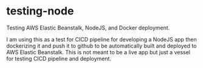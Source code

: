 # testing-node
Testing AWS Elastic Beanstalk, NodeJS, and Docker deployment.

I am using this as a test for CICD pipeline for developing a NodeJS app then dockerizing it and push it to github to be automatically built and deployed to AWS Elastic Beanstalk. This is not meant to be a live app but just a vessel for testing CICD pipeline and deployment.
